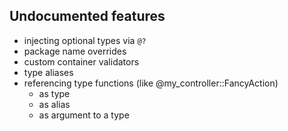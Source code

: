 ## Undocumented features

* injecting optional types via `@?`
* package name overrides
* custom container validators
* type aliases
* referencing type functions (like @my_controller::FancyAction)
  - as type
  - as alias
  - as argument to a type
